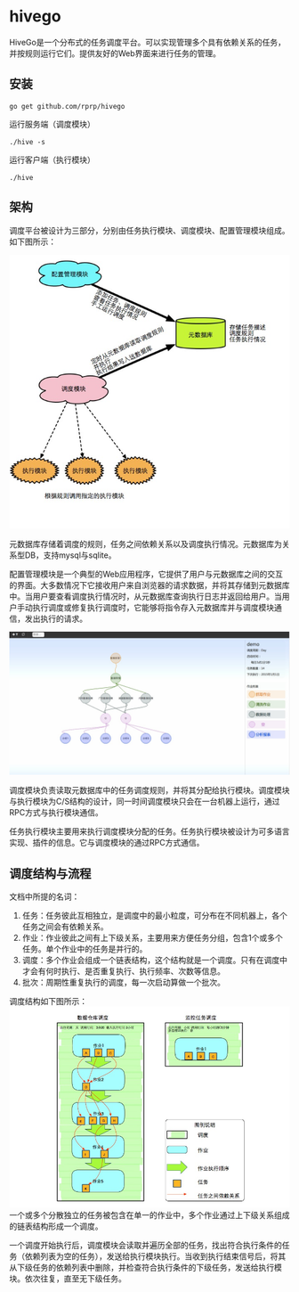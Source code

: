 hivego
======

HiveGo是一个分布式的任务调度平台。可以实现管理多个具有依赖关系的任务，并按规则运行它们。提供友好的Web界面来进行任务的管理。


## 安装

	go get github.com/rprp/hivego

运行服务端（调度模块）

    ./hive -s

运行客户端（执行模块）

    ./hive

## 架构

调度平台被设计为三部分，分别由任务执行模块、调度模块、配置管理模块组成。
如下图所示：

![image](doc/images/scd_arch1.jpg)

元数据库存储着调度的规则，任务之间依赖关系以及调度执行情况。元数据库为关系型DB，支持mysql与sqlite。

配置管理模块是一个典型的Web应用程序，它提供了用户与元数据库之间的交互的界面。大多数情况下它接收用户来自浏览器的请求数据，并将其存储到元数据库中。当用户要查看调度执行情况时，从元数据库查询执行日志并返回给用户。当用户手动执行调度或修复执行调度时，它能够将指令存入元数据库并与调度模块通信，发出执行的请求。

![image](doc/images/schedule.jpg)

调度模块负责读取元数据库中的任务调度规则，并将其分配给执行模块。调度模块与执行模块为C/S结构的设计，同一时间调度模块只会在一台机器上运行，通过RPC方式与执行模块通信。

任务执行模块主要用来执行调度模块分配的任务。任务执行模块被设计为可多语言实现、插件的信息。它与调度模块的通过RPC方式通信。

## 调度结构与流程

文档中所提的名词：
1. 任务：任务彼此互相独立，是调度中的最小粒度，可分布在不同机器上，各个任务之间会有依赖关系。
2. 作业：作业彼此之间有上下级关系，主要用来方便任务分组，包含1个或多个任务。单个作业中的任务是并行的。
3. 调度：多个作业会组成一个链表结构，这个结构就是一个调度。只有在调度中才会有何时执行、是否重复执行、执行频率、次数等信息。
4. 批次：周期性重复执行的调度，每一次启动算做一个批次。

调度结构如下图所示：
![image](doc/images/scd_arch2.jpg)
一个或多个分散独立的任务被包含在单一的作业中，多个作业通过上下级关系组成的链表结构形成一个调度。

一个调度开始执行后，调度模块会读取并遍历全部的任务，找出符合执行条件的任务（依赖列表为空的任务），发送给执行模块执行。当收到执行结束信号后，将其从下级任务的依赖列表中删除，并检查符合执行条件的下级任务，发送给执行模块。依次往复，直至无下级任务。
